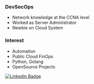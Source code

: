 ### DevSecOps
- Network knowledge at the CCNA level
- Worked as Server Administrator
- Newbie on Cloud System

### Interest
- Automation
- Public Cloud FinOps
- Python, Golang
- OpenSource Projects

<div align=left>
  
<!-- [![Tech Blog Badge](http://img.shields.io/badge/-Tech%20blog-black?style=flat-square&logo=github&link=https://zzsza.github.io/)](https://abcd.github.io/) -->

[![Linkedin Badge](https://img.shields.io/badge/-LinkedIn-blue?style=flat-square&logo=Linkedin&logoColor=white&link=https://www.linkedin.com/in/park-ju-il/)](https://www.linkedin.com/in/park-ju-il/) 

</div>
